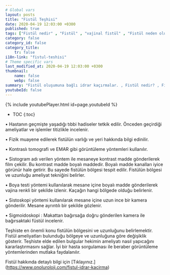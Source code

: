 ```yaml
---
# Global vars
layout: posts
title: "Fistül Teşhisi"
date: 2020-04-19 12:03:00 +0300
published: true
tags: ["Fistül nedir" , "Fistül" , "vajinal fistül" , "Fistül neden olur", "Fistül nerede olur", "Fistül ameliyatı", "kadınlarda idrar kaçırma", "idrar kaçırma" , "fistül nedeni" , "fistül belirti" , "fistül teşhis" , "fistül tipleri" , "anal fistül" , "perianal fistül" , "vezikovajinal fistül" , "üreterovajinal fistül" , "üretrovajinal fistül" , "Vezikouterin fistül" , "uterovajinal fistül" , "Rektovajinal fistül" , "perianal ", "vezikovajinal", "üreterovajinal" , "üretrovajinal", "Vezikouterin", "uterovajinal" , "Rektovajinal", "idrar yolu fistül", "fistül tedavi", "fistül çözüm"]
category: false
category_id: false
category_title:
    tr: false
i18n-link: "fistul-teshisi"
# Theme specific vars
last_modified_at: 2020-04-19 12:03:00 +0300
thumbnail:
    name: false
    webp: false
summary: "Fistül oluşumuna bağlı idrar kaçırmalar. , Fistül nedir? , Fistül neden oluşur? , Fistül nerelerde oluşur?, Fistülün tedavi yöntemleri nelerdir?, Fistül ameliyatları nasıl yapılır? "
youtubeId: false
---
```

{% include youtubePlayer.html id=page.youtubeId %}

* TOC
{:toc}

•	Hastanın geçmişte yaşadığı tıbbi hadiseler tetkik edilir. Önceden geçirdiği ameliyatlar ve işlemler titizlikle incelenir.

•	Fizik muayene edilerek fistülün varlığı ve yeri hakkında bilgi edinilir.

•	Kontraslı tomografi ve EMAR gibi görüntüleme yöntemleri kullanılır.

•	Sistogram adı verilen yöntem ile mesaneye kontrast madde gönderilerek film çekilir. Bu kontrast madde boyalı maddedir. Boyalı madde kanalları iyice görünür hale getirir. Bu sayede fistülün bölgesi tespit edilir. Fistülün bölgesi ve uzunluğu ameliyat tekniğini belirler.

•	Boya testi yöntemi kullanılarak mesane içine boyalı madde gönderilerek vajina renkli bir şekilde izlenir. Kaçağın hangi bölgede olduğu belirlenir.

•	Sistoskopi yöntemi kullanılarak mesane içine uzun ince bir kamera gönderilir. Mesane ayrıntılı bir şekilde gözlenir.

•	Sigmoidoskopi : Makattan bağırsağa doğru gönderilen kamera ile bağırsaktaki füstül incelenir.

Teşhiste en önemli konu fistülün bölgesini ve uzunluğunu belirlemektir. Fistül ameliyatları bulunduğu bölgeye ve uzunluğuna göre değişiklik gösterir. Teşhiste elde edilen bulgular hekimin ameliyatı nasıl yapıcağını kararlaştırmasını sağlar. İyi bir hasta sorgulaması ile beraber görüntüleme yöntemlerinden mutlaka faydalanılır.


Fistül hakkında detaylı bilgi için [Tıklayınız.] (https://www.onoluroloji.com/fistul-idrar-kacirma)
